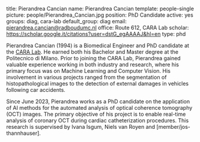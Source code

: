 title: Pierandrea Cancian
name: Pierandrea Cancian
template: people-single
picture: people/Pierandrea_Cancian.jpg
position: PhD Candidate
active: yes
groups: diag, cara-lab
default_group: diag
email: pierandrea.cancian@radboudumc.nl
office: Route 612, CARA Lab
scholar: https://scholar.google.it/citations?user=dstG_egAAAAJ&hl=en
type: phd

Pierandrea Cancian (1994) is a Biomedical Engineer and PhD candidate at the [CARA Lab](https://www.cara-ai-lab.nl/). He earned both his Bachelor and Master degree at the Politecnico di Milano. Prior to joining the CARA Lab, Pierandrea gained valuable experience working in both industry and research, where his primary focus was on Machine Learning and Computer Vision. His involvement in various projects ranged from the segmentation of histopathological images to the detection of external damages in vehicles following car accidents.

Since June 2023, Pierandrea works as a PhD candidate on the application of AI methods for the automated analysis of optical coherence tomography (OCT) images. The primary objective of his project is to enable real-time analysis of coronary OCT during cardiac catheterization procedures. This research is supervised by Ivana Isgum, Niels van Royen and [member/jos-thannhauser].
